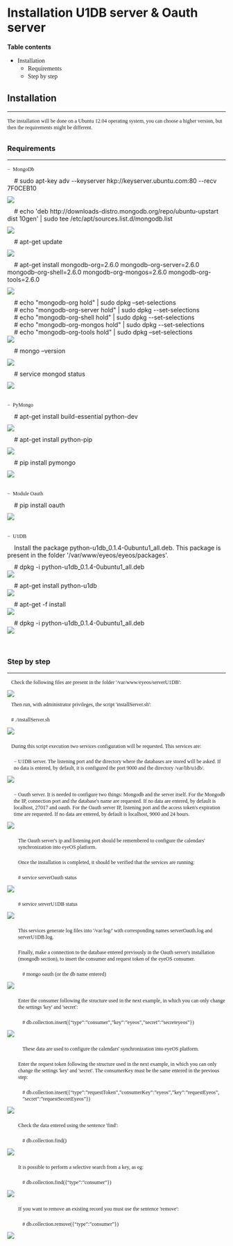 <h1>Installation U1DB server & Oauth server</h1>

<b>Table contents</b>

<ul>
    <li><a href='#Instalacion' style='font-family:verdana;font-size:14px;text-decoration:none'>Installation
        <ul>
            <li><a href='#Requisitos' style='font-family:verdana;font-size:14px;text-decoration:none'>Requirements</a></li>
            <li><a href='#Pasos' style='font-family:verdana;font-size:14px;text-decoration:none'>Step by step</a></li>
        </ul>
    </li>
</ul>

<h2><a name=Instalacion>Installation</a></h2>
<hr>
<p style="margin-bottom:30px;font-family:verdana;font-size:12px;">
    The installation will be done on a Ubuntu 12.04 operating system, you can choose a higher version, but then the requirements might be different.
</p>

<h3><a name=Requisitos>Requirements</a></h3>
<hr>
<p style="margin-bottom:10px;font-family:verdana;font-size:12px;">
&minus;&nbsp;&nbsp;MongoDb
    <div style="margin-bottom:10px">
        &nbsp;&nbsp;&nbsp;&nbsp;# sudo apt-key adv --keyserver hkp://keyserver.ubuntu.com:80 --recv 7F0CEB10
    </div>
    <div style='margin:0 auto'>
        <img src="Step1_ImportKey.jpg"/>
    </div>
    <div style="margin-top:10px;margin-bottom:10px">
        &nbsp;&nbsp;&nbsp;&nbsp;# echo 'deb http://downloads-distro.mongodb.org/repo/ubuntu-upstart dist 10gen' | sudo tee /etc/apt/sources.list.d/mongodb.list
    </div>
    <div style='margin:0 auto'>
        <img src="Step2_CrearListFile.jpg"/>
    </div>
    <div style="margin-top:10px;margin-bottom:10px">
        &nbsp;&nbsp;&nbsp;&nbsp;# apt-get update
    </div>
    <div style='margin:0 auto'>
        <img src="Step3_ReloadPkgDatabase.jpg"/>
    </div>
    <div style="margin-top:10px;margin-bottom:10px">
        &nbsp;&nbsp;&nbsp;&nbsp;# apt-get install mongodb-org=2.6.0 mongodb-org-server=2.6.0 mongodb-org-shell=2.6.0 mongodb-org-mongos=2.6.0 mongodb-org-tools=2.6.0
    </div>
    <div style='margin:0 auto'>
        <img src="Step4_InstalarPkgMongo.jpg"/>
    </div>
    <div style="margin-top:10px">
        &nbsp;&nbsp;&nbsp;&nbsp;# echo "mongodb-org hold" | sudo dpkg –set-selections<br>
        &nbsp;&nbsp;&nbsp;&nbsp;# echo "mongodb-org-server hold" | sudo dpkg --set-selections<br>
        &nbsp;&nbsp;&nbsp;&nbsp;# echo "mongodb-org-shell hold" | sudo dpkg --set-selections<br>
        &nbsp;&nbsp;&nbsp;&nbsp;# echo "mongodb-org-mongos hold" | sudo dpkg --set-selections<br>
        &nbsp;&nbsp;&nbsp;&nbsp;# echo "mongodb-org-tools hold" | sudo dpkg –set-selections<br>
    </div>
    <div style='margin:0 auto'>
        <img src="Step5_Fijarversion.jpg" />
    </div>
    <div style="margin-top:10px;margin-bottom:10px">
        &nbsp;&nbsp;&nbsp;&nbsp;# mongo –version
    </div> 
    <div style="margin:0 auto">
        <img src="Step6_Version.jpg" />
    </div>
    <div style="margin-top:10px;margin-bottom:10px">
        &nbsp;&nbsp;&nbsp;&nbsp;# service mongod status
    </div> 
    <div style="margin:0 auto">
        <img src="Step7_VerifyStatusService.jpg" />
    </div>
</p>
<p style="margin-top:30px;margin-bottom:10px;font-family:verdana;font-size:12px;">
&minus;&nbsp;&nbsp;PyMongo
    <div style="margin-top:10px;margin-bottom:10px">
        &nbsp;&nbsp;&nbsp;&nbsp;# apt-get install build-essential python-dev
    </div> 
    <div style="margin:0 auto">
        <img src="Step1_InstallPymongo.jpg" />
    </div>
    <div style="margin-top:10px;margin-bottom:10px">
        &nbsp;&nbsp;&nbsp;&nbsp;# apt-get install python-pip
    </div> 
    <div style="margin:0 auto">
        <img src="Step2_InstallPymongo_2.jpg" />
    </div>
    <div style="margin-top:10px;margin-bottom:10px">
        &nbsp;&nbsp;&nbsp;&nbsp;# pip install pymongo
    </div> 
    <div style="margin:0 auto">
        <img src="Step3_InstallPymongo.jpg" />
    </div>
</p>
<p style="margin-top:30px;margin-bottom:10px;font-family:verdana;font-size:12px;">
&minus;&nbsp;&nbsp;Module Oauth
    <div style="margin-top:10px;margin-bottom:10px">
        &nbsp;&nbsp;&nbsp;&nbsp;# pip install oauth
    </div> 
    <div style="margin:0 auto">
        <img src="Step1_OauthPython.jpg" />
    </div>
</p>
<p style="margin-top:30px;margin-bottom:10px;font-family:verdana;font-size:12px;">
&minus;&nbsp;&nbsp;U1DB
    <div style="margin-top:10px;margin-bottom:10px">
        &nbsp;&nbsp;&nbsp;&nbsp;Install the package python-u1db_0.1.4-0ubuntu1_all.deb. This package is present in the folder '/var/www/eyeos/eyeos/packages'.
    </div>
    <div style="margin-top:10px;margin-bottom:0px">
        &nbsp;&nbsp;&nbsp;&nbsp;# dpkg -i python-u1db_0.1.4-0ubuntu1_all.deb
    </div>  
    <div style="margin:0 auto">
        <img src="Step1_u1dbPython.jpg" />
    </div>
    <div style="margin-top:10px;margin-bottom:0px">
        &nbsp;&nbsp;&nbsp;&nbsp;# apt-get install python-u1db
    </div>  
    <div style="margin:0 auto">
        <img src="Step2_u1dbPython.jpg" />
    </div>
    <div style="margin-top:10px;margin-bottom:0px">
        &nbsp;&nbsp;&nbsp;&nbsp;# apt-get -f install
    </div>  
    <div style="margin:0 auto">
        <img src="Step3_u1dbPython.jpg" />
    </div>
    <div style="margin-top:10px;margin-bottom:0px">
        &nbsp;&nbsp;&nbsp;&nbsp;# dpkg -i python-u1db_0.1.4-0ubuntu1_all.deb
    </div>  
    <div style="margin:0 auto">
        <img src="Step4_u1dbPython.jpg" />
    </div>
</p>
<br>
<h3><a name=Pasos>Step by step</a></h3>
<hr>
<div style="margin-bottom:10px;font-family:verdana;font-size:12px;">
    <div style="margin-top:10px;margin-bottom:10px">
        &nbsp;&nbsp;&nbsp;Check the following files are present in the folder '/var/www/eyeos/serverU1DB':
    </div>
    <div style="margin:0 auto">
        <img src="ListaService.jpg" />
    </div>
    <div style="margin-top:10px;margin-bottom:0px">
        &nbsp;&nbsp;&nbsp;Then run, with administrator privileges, the script 'installServer.sh':
    </div>
    <div style="margin-top:20px;margin-bottom:10px">
        &nbsp;&nbsp;&nbsp;# ./installServer.sh
    </div>
    <div style="margin:0 auto">
        <img src="Step1_InstallServers.jpg" />
    </div>
    <div style="margin-top:20px;margin-bottom:10px">
        &nbsp;&nbsp;&nbsp;During this script execution two services configuration will be requested. This services are:
    </div>
    <div style="margin-top:20px;margin-bottom:10px;margin-left:15px">
        &minus;&nbsp;U1DB server. The listening port and the directory where the databases are stored will be asked. If no data is entered, by default, it is configured the port 9000 and the directory /var/lib/u1db/.
    </div>
    <div style="margin:0 auto">
        <img src="Step2_InstallServers.jpg" />
    </div>
    <div style="margin-top:20px;margin-bottom:10px;margin-left:15px">
        &minus;&nbsp;Oauth server.  It is needed to configure two things: Mongodb and the server itself.
For the Mongodb the IP, connection port and the database's name are requested. If no data are entered, by default is localhost, 27017 and oauth.  For the Oauth server IP, listening port and  the access token's expiration time are requested. If no data are entered, by default is localhost, 9000 and 24 hours. 
    </div>
    <div style="margin:0 auto">
        <img src="Step3_InstallServers.jpg" />
    </div>
    <div style="margin-top:20px;margin-bottom:10px;margin-left:25px">
        The Oauth server's ip and listening port should be remembered to configure the calendars' synchronization into eyeOS platform.
    </div>
    <div style="margin-top:20px;margin-bottom:10px;margin-left:25px">
        Once the installation is completed, it should be verified that the services are running:
    </div>
    <div style="margin-top:20px;margin-bottom:10px;margin-left:25px">
        # service serverOauth status
    </div>
    <div style="margin:0 auto">
        <img src="Step4_InstallServers.jpg" />
    </div>
    <div style="margin-top:20px;margin-bottom:10px;margin-left:25px">
        # service serverU1DB status
    </div>
    <div style="margin:0 auto">
        <img src="Step5_InstallServers.jpg" />
    </div>
    <div style="margin-top:20px;margin-bottom:10px;margin-left:25px">
        This services generate log files into '/var/log/' with corresponding names serverOauth.log and serverU1DB.log.
    </div>
    <div style="margin-top:20px;margin-bottom:10px;margin-left:25px">
        Finally, make a connection to the database entered previously in the Oauth server's installation (mongodb section), to insert the consumer and request token of the eyeOS consumer.
    </div>
    <div style="margin-top:20px;margin-bottom:10px;margin-left:35px">
        # mongo oauth (or the db name entered)
    </div>
    <div style="margin:0 auto">
        <img src="Step1_ConfMongo.jpg" />
    </div>
    <div style="margin-top:20px;margin-bottom:10px;margin-left:25px">
        Enter the consumer following the structure used in the next example, in which you can only change the settings 'key' and 'secret':
    </div>
    <div style="margin-top:20px;margin-bottom:10px;margin-left:35px">
        # db.collection.insert({“type”:”consumer”,”key”:”eyeos”,”secret”:”secreteyeos”})
    </div>
    <div style="margin:0 auto">
        <img src="Step2_ConfMongo.jpg" />
    </div>
    <div style="margin-top:20px;margin-bottom:10px;margin-left:35px">
        These data are used to configure the calendars' synchronization into eyeOS platform.
    </div>
    <div style="margin-top:20px;margin-bottom:10px;margin-left:25px">
        Enter the request token following the structure used in the next example, in which you can only change the settings 'key' and 'secret'. The consumerKey must be the same entered in the previous step:
    </div>
    <div style="margin-top:20px;margin-bottom:10px;margin-left:35px">
        # db.collection.insert({“type”:”requestToken”,”consumerKey”:”eyeos”,”key”:”requestEyeos”, ”secret”:”requestSecretEyeos”})
    </div>
    <div style="margin:0 auto">
        <img src="Step3_ConfMongo.jpg" />
    </div>
    <div style="margin-top:20px;margin-bottom:10px;margin-left:25px">
        Check the data entered using the sentence 'find':
    </div>
    <div style="margin-top:20px;margin-bottom:10px;margin-left:35px">
        # db.collection.find()
    </div>
    <div style="margin:0 auto">
        <img src="Step5_ConfMongo.jpg" />
    </div>
    <div style="margin-top:20px;margin-bottom:10px;margin-left:25px">
        It is possible to perform a selective search from a key, as eg:
    </div>
    <div style="margin-top:20px;margin-bottom:10px;margin-left:35px">
        # db.collection.find({“type”:”consumer”})
    </div>
    <div style="margin:0 auto">
        <img src="Step6_ConfMongo.jpg" />
    </div>
    <div style="margin-top:20px;margin-bottom:10px;margin-left:25px">
        If you want to remove an existing record you must use the sentence 'remove':
    </div>
    <div style="margin-top:20px;margin-bottom:10px;margin-left:35px">
        # db.collection.remove({“type”:”consumer”}) 
    </div>
    <div style="margin:0 auto">
        <img src="Step7_ConfMongo.jpg" />
    </div>
</div>


